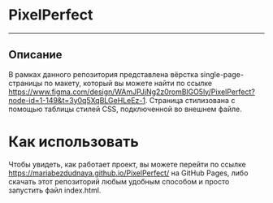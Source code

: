 # PixelPerfect
---

## Описание

В рамках данного репозитория представлена вёрстка single-page-страницы по макету, который вы можете найти по ссылке <https://www.figma.com/design/WAmJPJjNg2z0romBlGO5ly/PixelPerfect?node-id=1-149&t=3y0q5XqBLGeHLeEz-1>.
Страница стилизована с помощью таблицы стилей CSS, подключенной во внешнем файле.

# Как использовать
Чтобы увидеть, как работает проект, вы можете перейти по ссылке <https://mariabezdudnaya.github.io/PixelPerfect/> на GitHub Pages, либо скачать этот репозиторий любым удобным способом и просто запустить файл index.html.


